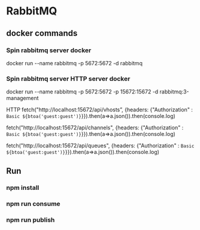 # RabbitMQ

## docker commands

### Spin rabbitmq server docker
docker run --name rabbitmq -p 5672:5672  -d rabbitmq

### Spin rabbitmq server HTTP server docker

docker run --name rabbitmq -p 5672:5672 -p 15672:15672 -d rabbitmq:3-management



HTTP
fetch("http://localhost:15672/api/vhosts”, {headers: {"Authorization" : `Basic ${btoa('guest:guest')}`}}).then(a=>a.json()).then(console.log)


fetch("http://localhost:15672/api/channels", {headers: {"Authorization" : `Basic ${btoa('guest:guest')}`}}).then(a=>a.json()).then(console.log)


fetch("http://localhost:15672/api/queues", {headers: {"Authorization" : `Basic ${btoa('guest:guest')}`}}).then(a=>a.json()).then(console.log)


## Run
### npm install
### npm run consume
### npm run publish <number>
